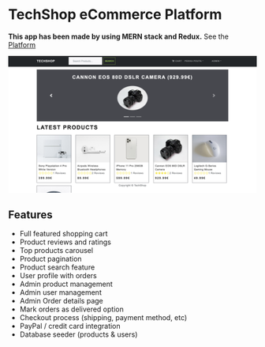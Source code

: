 # TechShop eCommerce Platform
**This app has been made by using MERN stack and Redux.**
See the [Platform](https://shoptechapp.herokuapp.com/)

![Screenshot](/uploads/techshop.png)

## Features
- Full featured shopping cart
- Product reviews and ratings
- Top products carousel
- Product pagination
- Product search feature
- User profile with orders
- Admin product management
- Admin user management
- Admin Order details page
- Mark orders as delivered option
- Checkout process (shipping, payment method, etc)
- PayPal / credit card integration
- Database seeder (products & users)


